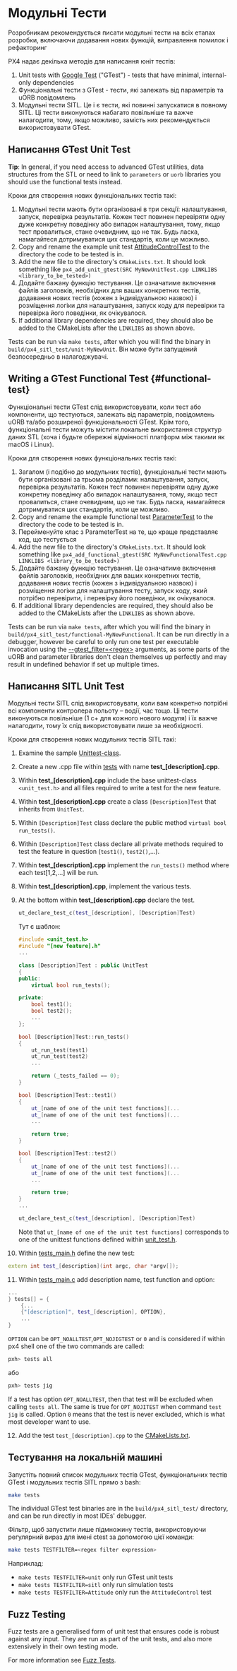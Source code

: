 # Модульні Тести

Розробникам рекомендується писати модульні тести на всіх етапах розробки, включаючи додавання нових функцій, виправлення помилок і рефакторинг

PX4 надає декілька методів для написання юніт тестів:

1. Unit tests with [Google Test](https://github.com/google/googletest/blob/main/docs/primer.md) ("GTest") - tests that have minimal, internal-only dependencies
2. Функціональні тести з GTest - тести, які залежать від параметрів та uORB повідомлень
3. Модульні тести SITL. Це і є тести, які повинні запускатися в повному SITL. Ці тести виконуються набагато повільніше та важче налагодити, тому, якщо можливо, замість них рекомендується використовувати GTest.

## Написання GTest Unit Test

**Tip**: In general, if you need access to advanced GTest utilities, data structures from the STL or need to link to `parameters` or `uorb` libraries you should use the functional tests instead.

Кроки для створення нових функціональних тестів такі:

1. Модульні тести мають бути організовані в три секції: налаштування, запуск, перевірка результатів. Кожен тест повинен перевіряти одну дуже конкретну поведінку або випадок налаштування, тому, якщо тест провалиться, стане очевидним, що не так. Будь ласка, намагайтеся дотримуватися цих стандартів, коли це можливо.
2. Copy and rename the example unit test [AttitudeControlTest](https://github.com/PX4/PX4-Autopilot/blob/main/src/modules/mc_att_control/AttitudeControl/AttitudeControlTest.cpp) to the directory the code to be tested is in.
3. Add the new file to the directory's `CMakeLists.txt`. It should look something like `px4_add_unit_gtest(SRC MyNewUnitTest.cpp LINKLIBS <library_to_be_tested>)`
4. Додайте бажану функцію тестування. Це означатиме включення файлів заголовків, необхідних для ваших конкретних тестів, додавання нових тестів (кожен з індивідуальною назвою) і розміщення логіки для налаштування, запуск коду для перевірки та перевірка його поведінки, як очікувалося.
5. If additional library dependencies are required, they should also be added to the CMakeLists after the `LINKLIBS` as shown above.

Tests can be run via `make tests`, after which you will find the binary in `build/px4_sitl_test/unit-MyNewUnit`.
Він може бути запущений безпосередньо в налагоджувачі.

## Writing a GTest Functional Test {#functional-test}

Функціональні тести GTest слід використовувати, коли тест або компоненти, що тестуються, залежать від параметрів, повідомлень uORB та/або розширеної функціональності GTest.
Крім того, функціональні тести можуть містити локальне використання структур даних STL (хоча і будьте обережні відмінності платформ між такими як macOS і Linux).

Кроки для створення нових функціональних тестів такі:

1. Загалом (і подібно до модульних тестів), функціональні тести мають бути організовані за трьома розділами: налаштування, запуск, перевірка результатів.
   Кожен тест повинен перевіряти одну дуже конкретну поведінку або випадок налаштування, тому, якщо тест провалиться, стане очевидним, що не так.
   Будь ласка, намагайтеся дотримуватися цих стандартів, коли це можливо.
2. Copy and rename the example functional test [ParameterTest](https://github.com/PX4/PX4-Autopilot/blob/main/src/lib/parameters/ParameterTest.cpp) to the directory the code to be tested is in.
3. Перейменуйте клас з ParameterTest на те, що краще представляє код, що тестується
4. Add the new file to the directory's `CMakeLists.txt`.
   It should look something like `px4_add_functional_gtest(SRC MyNewFunctionalTest.cpp LINKLIBS <library_to_be_tested>)`
5. Додайте бажану функцію тестування.
   Це означатиме включення файлів заголовків, необхідних для ваших конкретних тестів, додавання нових тестів (кожен з індивідуальною назвою) і розміщення логіки для налаштування тесту, запуск коду, який потрібно перевірити, і перевірку його поведінки, як очікувалося.
6. If additional library dependencies are required, they should also be added to the CMakeLists after the `LINKLIBS` as shown above.

Tests can be run via `make tests`, after which you will find the binary in `build/px4_sitl_test/functional-MyNewFunctional`.
It can be run directly in a debugger, however be careful to only run one test per executable invocation using the [--gtest_filter=\<regex\>](https://github.com/google/googletest/blob/main/docs/advanced.md#running-a-subset-of-the-tests) arguments, as some parts of the uORB and parameter libraries don't clean themselves up perfectly and may result in undefined behavior if set up multiple times.

## Написання SITL Unit Test

Модульні тести SITL слід використовувати, коли вам конкретно потрібні всі компоненти контролера польоту – водії, час тощо.
Ці тести виконуються повільніше (1 с+ для кожного нового модуля) і їх важче налагодити, тому їх слід використовувати лише за необхідності.

Кроки для створення нових модульних тестів SITL такі:

1. Examine the sample [Unittest-class](https://github.com/PX4/PX4-Autopilot/blob/main/src/include/unit_test.h).

2. Create a new .cpp file within [tests](https://github.com/PX4/PX4-Autopilot/tree/main/src/systemcmds/tests) with name **test\_[description].cpp**.

3. Within **test\_[description].cpp** include the base unittest-class `<unit_test.h>` and all files required to write a test for the new feature.

4. Within **test\_[description].cpp** create a class `[Description]Test` that inherits from `UnitTest`.

5. Within `[Description]Test` class declare the public method `virtual bool run_tests()`.

6. Within `[Description]Test` class declare all private methods required to test the feature in question (`test1()`, `test2()`,...).

7. Within **test\_[description].cpp** implement the `run_tests()` method where each test[1,2,...] will be run.

8. Within **test\_[description].cpp**, implement the various tests.

9. At the bottom within **test\_[description].cpp** declare the test.

   ```cpp
   ut_declare_test_c(test_[description], [Description]Test)
   ```

   Тут є шаблон:

   ```cpp
   #include <unit_test.h>
   #include "[new feature].h"
   ...

   class [Description]Test : public UnitTest
   {
   public:
       virtual bool run_tests();

   private:
       bool test1();
       bool test2();
       ...
   };

   bool [Description]Test::run_tests()
   {
       ut_run_test(test1)
       ut_run_test(test2)
       ...

       return (_tests_failed == 0);
   }

   bool [Description]Test::test1()
   {
       ut_[name of one of the unit test functions](...
       ut_[name of one of the unit test functions](...
       ...

       return true;
   }

   bool [Description]Test::test2()
   {
       ut_[name of one of the unit test functions](...
       ut_[name of one of the unit test functions](...
       ...

       return true;
   }
   ...

   ut_declare_test_c(test_[description], [Description]Test)
   ```

   Note that `ut_[name of one of the unit test functions]` corresponds to one of the unittest functions defined within [unit_test.h](https://github.com/PX4/PX4-Autopilot/blob/main/src/include/unit_test.h).

10. Within [tests_main.h](https://github.com/PX4/PX4-Autopilot/blob/main/src/systemcmds/tests/tests_main.h) define the new test:

   ```cpp
   extern int test_[description](int argc, char *argv[]);
   ```

11. Within [tests_main.c](https://github.com/PX4/PX4-Autopilot/blob/main/src/systemcmds/tests/tests_main.c) add description name, test function and option:

   ```cpp
   ...
   } tests[] = {
       {...
       {"[description]", test_[description], OPTION},
       ...
   }
   ```

   `OPTION` can be `OPT_NOALLTEST`,`OPT_NOJIGTEST` or `0` and is considered if within px4 shell one of the two commands are called:

   ```sh
   pxh> tests all
   ```

   або

   ```sh
   pxh> tests jig
   ```

   If a test has option `OPT_NOALLTEST`, then that test will be excluded when calling `tests all`. The same is true for `OPT_NOJITEST` when command `test jig` is called. Option `0` means that the test is never excluded, which is what most developer want to use.

12. Add the test `test_[description].cpp` to the [CMakeLists.txt](https://github.com/PX4/PX4-Autopilot/blob/main/src/systemcmds/tests/CMakeLists.txt).

## Тестування на локальній машині

Запустіть повний список модульних тестів GTest, функціональних тестів GTest і модульних тестів SITL прямо з bash:

```sh
make tests
```

The individual GTest test binaries are in the `build/px4_sitl_test/` directory, and can be run directly in most IDEs' debugger.

Фільтр, щоб запустити лише підмножину тестів, використовуючи регулярний вираз для імені ctest за допомогою цієї команди:

```sh
make tests TESTFILTER=<regex filter expression>
```

Наприклад:

- `make tests TESTFILTER=unit` only run GTest unit tests
- `make tests TESTFILTER=sitl` only run simulation tests
- `make tests TESTFILTER=Attitude` only run the `AttitudeControl` test

## Fuzz Testing

Fuzz tests are a generalised form of unit test that ensures code is robust against any input.
They are run as part of the unit tests, and also more extensively in their own testing mode.

For more information see [Fuzz Tests](../test_and_ci/fuzz_tests.md).
